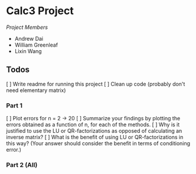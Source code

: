 # Calc3 Project

*Project Members*
 - Andrew Dai
 - William Greenleaf
 - Lixin Wang

## Todos

 [ ] Write readme for running this project
 [ ] Clean up code (probably don't need elementary matrix)

### Part 1

 [ ] Plot errors for n = 2 -> 20
 [ ] Summarize your findings by plotting the errors obtained as a function of n, for each of the methods.
 [ ] Why is it justified to use the LU or QR-factorizations as opposed of calculating an inverse matrix?
 [ ] What is the benefit of using LU or QR-factorizations in this way? (Your answer should consider the benefit in terms of conditioning error.)
 
### Part 2 (All)


